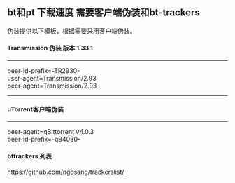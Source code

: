 ## bt和pt 下载速度 需要客户端伪装和bt-trackers 

伪装提供以下模板，根据需要采用客户端伪装。

#### Transmission 伪装 版本 1.33.1 
--------
peer-id-prefix=-TR2930-   
user-agent=Transmission/2.93  
peer-agent=Transmission/2.93    

------------
#### uTorrent客户端伪装
--------------------
peer-agent=qBittorrent v4.0.3     
peer-id-prefix=-qB4030-


#### bttrackers 列表

https://github.com/ngosang/trackerslist/
